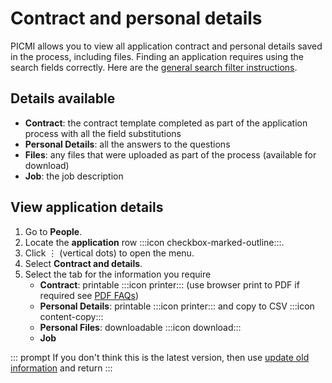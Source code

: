 # Contract and personal details

PICMI allows you to view all application contract and personal details saved in the process, including files. Finding an application requires using the search fields correctly. Here are the [general search filter instructions](search.md).

<explanation>

## Details available

* **Contract**: the contract template completed as part of the application process with all the field substitutions
* **Personal Details**: all the answers to the questions
* **Files**: any files that were uploaded as part of the process (available for download)
* **Job**: the job description

</explanation>

<instructions>

## View application details

1. Go to **People**.
2. Locate the **application** row :::icon checkbox-marked-outline:::.
3. Click &vellip; (vertical dots) to open the menu.
4. Select **Contract and details**.
5. Select the tab for the information you require
   * **Contract**: printable :::icon printer::: (use browser print to PDF if required see [PDF FAQs](../faqs.md#how-do-i-create-a-pdf-using-the-browser-print-function))
   * **Personal Details**: printable :::icon printer::: and copy to CSV :::icon content-copy:::
   * **Personal Files**: downloadable :::icon download:::
   * **Job**

::: prompt
If you don't think this is the latest version, then use [update old information](update-old-information.md) and return
:::

</instructions>
